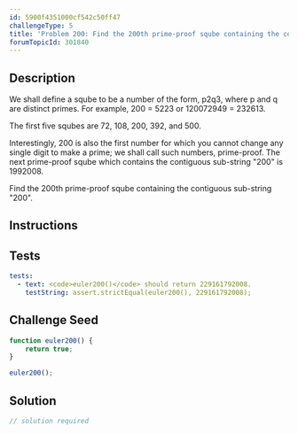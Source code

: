 ```yaml
---
id: 5900f4351000cf542c50ff47
challengeType: 5
title: 'Problem 200: Find the 200th prime-proof sqube containing the contiguous sub-string "200"'
forumTopicId: 301840
---
```


## Description
<section id='description'>
We shall define a sqube to be a number of the form, p2q3, where p and q are distinct primes.
For example, 200 = 5223 or 120072949 = 232613.

The first five squbes are 72, 108, 200, 392, and 500.

Interestingly, 200 is also the first number for which you cannot change any single digit to make a prime; we shall call such numbers, prime-proof. The next prime-proof sqube which contains the contiguous sub-string "200" is 1992008.

Find the 200th prime-proof sqube containing the contiguous sub-string "200".
</section>

## Instructions
<section id='instructions'>

</section>

## Tests
<section id='tests'>

```yml
tests:
  - text: <code>euler200()</code> should return 229161792008.
    testString: assert.strictEqual(euler200(), 229161792008);

```

</section>

## Challenge Seed
<section id='challengeSeed'>

<div id='js-seed'>

```js
function euler200() {
    return true;
}

euler200();
```

</div>



</section>

## Solution
<section id='solution'>

```js
// solution required
```

</section>

